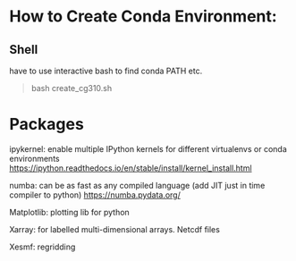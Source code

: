 # How to Create Conda Environment:
## Shell
have to use interactive bash to find conda PATH etc.

> bash create_cg310.sh


# Packages 

ipykernel: enable multiple IPython kernels for different virtualenvs or conda environments
https://ipython.readthedocs.io/en/stable/install/kernel_install.html

numba: can be as fast as any compiled language (add JIT just in time compiler to python)
https://numba.pydata.org/

Matplotlib: plotting lib for python

Xarray: for labelled multi-dimensional arrays. Netcdf files

Xesmf: regridding 

